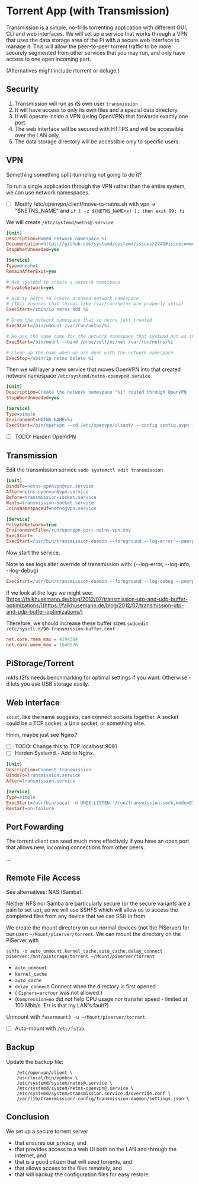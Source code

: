 # Torrent App \(with Transmission\)

Transmission is a simple, no-frills torrenting application with different GUI, CLI and web interfaces. We will set up a service that works through a VPN that uses the data storage area of the Pi with a secure web interface to manage it. This will allow the peer-to-peer torrent traffic to be more securely segmented from other services that you may run, and only have access to one open incoming port.

\(Alternatives might include rtorrent or deluge.\)

## Security

1. Transmission will run as its own user `transmission` .
2. It will have access to only its own files and a special data directory.
3. It will operate inside a VPN \(using OpenVPN\) that forwards exactly one port.
4. The web interface will be secured with HTTPS and will be accessible over the LAN only.
5. The data storage directory will be accessible only to specific users.

## VPN

Something something split-tunneling not going to do it?

To run a single application through the VPN rather than the entire system, we can use network namespaces.

* [ ] Modify /etc/openvpn/client/move-to-netns.sh with vpn -&gt; "$NETNS\_NAME" and `if [ -z ${NETNS_NAME+x} ]; then exit 99; fi`

We will create `/etc/systemd/netns@.service`

```ini
[Unit]
Description=Named network namespace %i
Documentation=https://github.com/systemd/systemd/issues/2741#issuecomment-336736214
StopWhenUnneeded=yes

[Service]
Type=oneshot
RemainAfterExit=yes

# Ask systemd to create a network namespace
PrivateNetwork=yes

# Ask ip netns to create a named network namespace
# (This ensures that things like /var/run/netns are properly setup)
ExecStart=/sbin/ip netns add %i

# Drop the network namespace that ip netns just created
ExecStart=/bin/umount /var/run/netns/%i

# Re-use the same name for the network namespace that systemd put us in
ExecStart=/bin/mount --bind /proc/self/ns/net /var/run/netns/%i

# Clean up the name when we are done with the network namespace
ExecStop=/sbin/ip netns delete %i
```

Then we will layer a new service that moves OpenVPN into that created network namespace `/etc/systemd/netns-openvpn@.service`

```ini
[Unit]
Description=Create the network namespace "%i" routed through OpenVPN
StopWhenUnneeded=yes

[Service]
Type=simple
Environment=NETNS_NAME=%i
ExecStart=/bin/openvpn --cd /etc/openvpn/client/ --config config.ovpn --config override.conf
```

* [ ] TODO: Harden OpenVPN

## Transmission

Edit the transmission service `sudo systemctl edit transmission`

```ini
[Unit]
BindsTo=netns-openvpn@vpn.service
After=netns-openvpn@vpn.service
Before=transmission-socket.service
Wants=transmission-socket.service
JoinsNamespaceOf=netns@vpn.service

[Service]
PrivateNetwork=true
EnvironmentFile=/run/openvpn-port-netns-vpn.env
ExecStart=
ExecStart=/usr/bin/transmission-daemon --foreground --log-error --peerport ${openport}
```

Now start the service.

Note to see logs alter override of transmission with: \(--log-error, --log-info, --log-debug\)

```ini
ExecStart=/usr/bin/transmission-daemon --foreground --log-debug --peerport ${openport}
```

If we look at the logs we might see: [https://falkhusemann.de/blog/2012/07/transmission-utp-and-udp-buffer-optimizations/](https://falkhusemann.de/blog/2012/07/transmission-utp-and-udp-buffer-optimizations/)

Therefore, we should increase these buffer sizes `sudoedit /etc/sysctl.d/90-transmission-buffer.conf`

```ini
net.core.rmem_max = 4194304
net.core.wmem_max = 1048576
```

## PiStorage/Torrent

mkfs.f2fs needs benchmarking for optimal settings if you want. Otherwise -d lets you use USB storage easily.

## Web Interface

`socat`, like the name suggests, can connect sockets together. A socket could be a TCP socket, a Unix socket, or something else.

Hmm, maybe just see Nginx?

* [ ] TODO: Change this to TCP localhost:9091
* [ ] Harden Systemd - Add to Nginx.

```ini
[Unit]
Description=Connect Transmission
BindsTo=transmission.service
After=transmission.service

[Service]
Type=simple
ExecStart=/usr/bin/socat -d UNIX-LISTEN:'/run/transmission.sock,mode=0770,group=http,fork' exec:'ip netns exec vpn "socat STDIO TCP-CONNECT:127.0.0.1:9091,nodelay",nofork,pipes'                                 
Restart=on-failure
```

## Port Fowarding

The torrent client can seed much more effectively  if you have an open port that allows new, incoming connections from other peers.

...

## Remote File Access

See alternatives: NAS \(Samba\).

Neither NFS nor Samba are particularly secure \(or the secure variants are a pain to set up\), so we will use SSHFS which will allow us to access the completed files from any device that we can SSH in from.

We create the mount directory on our normal devices \(not the PiServer\) for our user: `~/Mount/piserver/torrent`. We can mount the directory on the PiServer with

```
sshfs -o auto_unmount,kernel_cache,auto_cache,delay_connect piserver:/mnt/pistorage/torrent ~/Mount/piserver/torrent
```

* `auto_unmount`
* `kernel_cache`
* `auto_cache`
* `delay_connect` Connect when the directory is first opened
* \( `Ciphers=arcfour` was not allowed.\)
* \(`Compression=no` did not help CPU usage nor transfer speed - limited at 100 Mbit/s. Err is that my LAN's fault?\)

Unmount with `fusermount3 -u ~/Mount/piserver/torrent`.

* [ ] Auto-mount with `/etc/fstab`.

## Backup

Update the backup file:

```
    /etc/openvpn/client \
    /usr/local/bin/vpnbox \
    /etc/systemd/system/netns@.service \
    /etc/systemd/system/netns-openvpn@.service \
    /etc/systemd/system/transmission.service.d/override.conf \
    /var/lib/transmission/.config/transmission-daemon/settings.json \
```

## Conclusion

We set up a secure torrent server

* that ensures our privacy, and
* that provides access to a web UI both on the LAN and through the internet, and
* that is a good citizen that will seed torrents, and
* that allows access to the files remotely, and
* that will backup the configuration files for easy restore.



